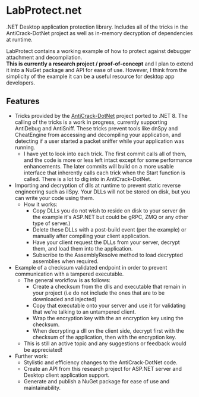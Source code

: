 # LabProtect.net
.NET Desktop application protection library. Includes all of the tricks in the AntiCrack-DotNet project as well as in-memory decryption of dependencies at runtime.

LabProtect contains a working example of how to protect against debugger attachment and decompilation.  
**This is currently a research project / proof-of-concept** and I plan to extend it into a NuGet package and API for ease of use. However, I think from the simplicity of the example it can be a useful resource for desktop app developers.

## Features
- Tricks provided by the [AntiCrack-DotNet](https://github.com/AdvDebug/AntiCrack-DotNet) project ported to .NET 8. The calling of the tricks is a work in progress, currently supporting AntiDebug and AntiSniff. These tricks prevent tools like dnSpy and CheatEngine from accessing and decompiling your application, and detecting if a user started a packet sniffer while your application was running.
	- I have yet to look into each trick. The first commit calls all of them, and the code is more or less left intact except for some performance enhancements. The later commits will build on a more usable interface that inherently calls each trick when the Start function is called. There is a lot to dig into in AntiCrack-DotNet.
- Importing and decryption of dlls at runtime to prevent static reverse engineering such as ilSpy. Your DLLs will not be stored on disk, but you can write your code using them.
	- How it works:
		- Copy DLLs you do not wish to reside on disk to your server (in the example it's ASP.NET but could be gRPC, ZMQ or any other type of server.)
		- Delete these DLLs with a post-build event (per the example) or manually after compiling your client application.
		- Have your client request the DLLs from your server, decrypt them, and load them into the application.
		- Subscribe to the AssemblyResolve method to load decrypted assemblies when required.
- Example of a checksum validated endpoint in order to prevent communication with a tampered executable.
    - The general workflow is as follows:
        - Create a checksum from the dlls and executable that remain in your project (i.e do not include the ones that are to be downloaded and injected)
        - Copy that executable onto your server and use it for validating that we're talking to an untampered client.
        - Wrap the encryption key with the an encryption key using the checksum.
        - When decrypting a dll on the client side, decrypt first with the checksum of the application, then with the encryption key.
	- This is still an active topic and any suggestions or feedback would be appreciated!
- Further work:
	- Stylistic and efficiency changes to the AntiCrack-DotNet code.
	- Create an API from this research project for ASP.NET server and Desktop client application support.
	- Generate and publish a NuGet package for ease of use and maintainability.
